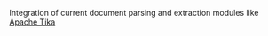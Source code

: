 Integration of current document parsing and extraction modules like <a href="https://tika.apache.org">Apache Tika</a>